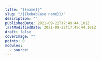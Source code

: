```yaml
---
title: "{{name}}"
slug: "/{{kebabCase name}}/"
description: ""
publishedDate: 2021-09-22T17:49:44.101Z
lastModifiedDate: 2021-09-22T17:49:44.101Z
draft: false
coverImage: ""
points: 0
modules:
  - source:
---
```

